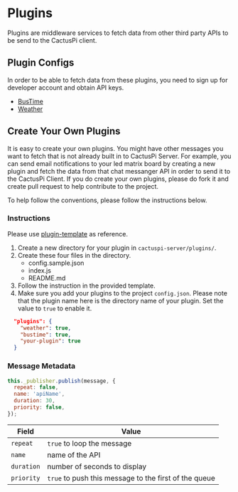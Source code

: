 # Plugins

Plugins are middleware services to fetch data from other third party APIs to be send to the CactusPi client.

## Plugin Configs

In order to be able to fetch data from these plugins, you need to sign up for developer account and obtain API keys.

- [BusTime](./bustime/README.md)
- [Weather](./weather/README.md)

## Create Your Own Plugins

It is easy to create your own plugins. You might have other messages you want to fetch that is not already built in to CactusPi Server. For example, you can send email notifications to your led matrix board by creating a new plugin and fetch the data from that chat messanger API in order to send it to the CactusPi Client. If you do create your own plugins, please do fork it and create pull request to help contribute to the project.

To help follow the conventions, please follow the instructions below.

### Instructions

Please use [plugin-template](./plugin-template) as reference.

1. Create a new directory for your plugin in `cactuspi-server/plugins/`.
2. Create these four files in the directory.
   - config.sample.json
   - index.js
   - README.md
3. Follow the instruction in the provided template.
4. Make sure you add your plugins to the project `config.json`. Please note that the plugin name here is the directory name of your plugin. Set the value to `true` to enable it.

```json
  "plugins": {
    "weather": true,
    "bustime": true,
    "your-plugin": true
  }
```

### Message Metadata

```js
this._publisher.publish(message, {
  repeat: false,
  name: 'apiName',
  duration: 30,
  priority: false,
});
```

| Field      | Value                                                 |
| ---------- | ----------------------------------------------------- |
| `repeat`   | `true` to loop the message                            |
| `name`     | name of the API                                       |
| `duration` | number of seconds to display                          |
| `priority` | `true` to push this message to the first of the queue |
